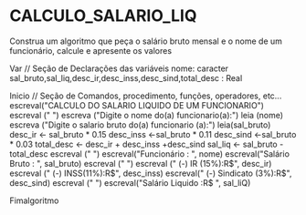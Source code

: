 # CALCULO_SALARIO_LIQ
Construa um algoritmo que peça o salário bruto mensal e o nome de um funcionário, calcule e apresente os valores

Var
// Seção de Declarações das variáveis 
nome: caracter
sal_bruto,sal_liq,desc_ir,desc_inss,desc_sind,total_desc : Real

Inicio
// Seção de Comandos, procedimento, funções, operadores, etc... 
escreval("CALCULO DO SALARIO LIQUIDO DE UM FUNCIONARIO")
escreval (" ")
escreva ("Digite o nome do(a) funcionario(a):")
leia (nome)
escreva ("Digite o salario bruto do(a) funcionario (a):")
leia(sal_bruto)
desc_ir <- sal_bruto * 0.15
desc_inss <-sal_bruto * 0.11
desc_sind <-sal_bruto * 0.03
total_desc <- desc_ir + desc_inss +desc_sind
sal_liq <- sal_bruto - total_desc
escreval (" ")
escreval("Funcionário : ", nome)
escreval("Salário Bruto : ", sal_bruto)
escreval (" ")
escreval (" (-) IR (15%):R$", desc_ir)
escreval (" (-) INSS(11%):R$", desc_inss)
escreval(" (-) Sindicato (3%):R$", desc_sind)
escreval (" ")
escreval("Salário Liquido :R$ ", sal_liQ)

Fimalgoritmo
